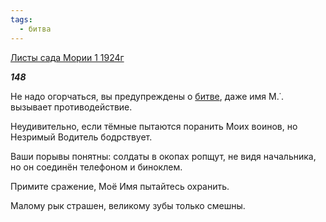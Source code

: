 ```yaml
---
tags:
  - битва
---
```

[Листы сада Мории 1 1924г](https://127.0.0.1:4002/agni/1924)

___148___

Не надо огорчаться, вы предупреждены о [битве](../../../tags/#битва), даже имя М.˙. вызывает противодействие.   

Неудивительно, если тёмные пытаются поранить Моих воинов, но Незримый Водитель бодрствует.   

Ваши порывы понятны: солдаты в окопах ропщут, не видя начальника, но он соединён телефоном и биноклем.   

Примите сражение, Моё Имя пытайтесь охранить.   

Малому рык страшен, великому зубы только смешны.   

